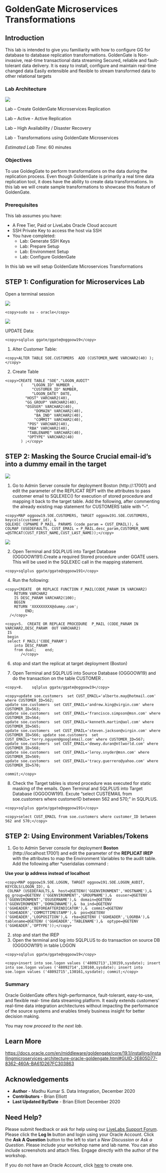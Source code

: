 # GoldenGate Microservices Transformations 

## Introduction

This lab is intended to give you familiarity with how to configure GG for database to database replication transformations. GoldenGate is Non-invasive, real-time transactional data streaming
Secured, reliable and fault-tolerant data delivery. It is easy to install, configure and maintain real-time changed data
Easily extensible and flexible to stream transformed data to other relational targets

### Lab Architecture

![](./images/ggmicroservicesarchitecture.png " ")


Lab  – Create GoldenGate Microservices Replication

Lab  – Active - Active Replication

Lab  – High Availability / Disaster Recovery

Lab  - Transformations using GoldenGate Microservices

*Estimated Lab Time*:  60 minutes

### Objectives

To use GoldegGate to perform transformations on the data during the replication process. Even though GoldenGate is primarily a real time data replication tool, it does have the ability to create data transformations. In this lab we will create sample transformations to showcase this feature of GoldenGate.


### Prerequisites
This lab assumes you have:
- A Free Tier, Paid or LiveLabs Oracle Cloud account
- SSH Private Key to access the host via SSH
- You have completed:
    - Lab: Generate SSH Keys
    - Lab: Prepare Setup
    - Lab: Environment Setup
    - Lab: Configure GoldenGate

In this lab we will setup GoldenGate Microservices Transformations

## **STEP 1:** Configuration for Microservices Lab

Open a terminal session

![](./images/terminal3.png " ")

````
<copy>sudo su - oracle</copy>
````

![](./images/c1.png " ")

UPDATE Data: 

```
<copy>sqlplus ggate/ggate@oggoow19</copy>
```
1.	Alter Customer Table: 

```
<copy>ALTER TABLE SOE.CUSTOMERS  ADD (CUSTOMER_NAME VARCHAR2(40) );</copy>
```
2.	Create Table 

```
<copy>CREATE TABLE "SOE"."LOGON_AUDIT" 
       (    "LOGON_ID" NUMBER , 
            "CUSTOMER_ID" NUMBER, 
            "LOGON_DATE" DATE, 
         "HOST" VARCHAR2(40), 
         "GG_GROUP" VARCHAR2(40), 
         "OSUSER" VARCHAR2(40), 
             "DOMAIN" VARCHAR2(40), 
             "BA_IND" VARCHAR2(40), 
             "COMMIT" VARCHAR2(40), 
          "POS" VARCHAR2(40), 
          "RBA" VARCHAR2(40), 
          "TABLENAME" VARCHAR2(40), 
          "OPTYPE" VARCHAR2(40) 
       ) ;</copy>
```
## **STEP 2:** Masking the Source Crucial email-id’s into a dummy email in the target


![](./images/i1.png " ")


1.	Go to Admin Server console for deployment Boston (http://<your ip address>:17001) and edit the parameter of the REPLICAT REP1 with the attributes to pass customer email to SQLEXEC() for execution of stored procedure and mapping it back to the target table. Add the following, after commenting the already existing map statement for CUSTOMERS table with ”–“. 

```
<copy>MAP oggoow19.SOE.CUSTOMERS, TARGET oggoow191.SOE.CUSTOMERS, keycols(customer_id), & 
SQLEXEC (SPNAME P_MAIL, PARAMS (code_param = CUST_EMAIL)), & 
COLMAP (USEDEFAULTS, CUST_EMAIL = P_MAIL.desc_param,CUSTOMER_NAME 
=@STRCAT(CUST_FIRST_NAME,CUST_LAST_NAME));</copy>
```
![](./images/i2.png " ")

2.	Open Terminal and SQLPLUS into Target Database (OGGOOW191).Create a required Stored procedure under GGATE users. This will be used in the SQLEXEC call in the mapping statement. 

```
<copy>sqlplus ggate/ggate@oggoow191</copy>
```

4.	Run the following:

```
<copy>CREATE  OR REPLACE FUNCTION F_MAIL(CODE_PARAM IN VARCHAR2)  
   	RETURN VARCHAR2  
   	IS DESC_PARAM VARCHAR2(100); 
   	BEGIN  
   	RETURN 'XXXXXXXXX@dummy.com';  
	  	 END; 
  /</copy>
  ```

  ```
  <copy>5.	CREATE OR REPLACE PROCEDURE  P_MAIL (CODE_PARAM IN VARCHAR2,DESC_PARAM  OUT VARCHAR2) 
   IS  
   begin 
   select F_MAIL('CODE_PARAM') 
      into DESC_PARAM 
      from dual;    end; 
	  	 /</copy>
```

6.	stop and start the replicat at target deployment (Boston)

7.	Open Terminal and SQLPLUS into Source Database (OGGOOW19) and do the transaction on the table CUSTOMER . 

```
<copy>8.	sqlplus ggate/ggate@oggoow19</copy>
```

```
<copy>update soe.customers  set CUST_EMAIL='alberto.may@hotmail.com' where CUSTOMER_ID=562; 
update soe.customers  set CUST_EMAIL='andrew.king@virgin.com' where CUSTOMER_ID=563; 
update soe.customers  set CUST_EMAIL='francisco.simpson@msn.com' where CUSTOMER_ID=564; 
update soe.customers  set CUST_EMAIL='kenneth.martin@aol.com' where CUSTOMER_ID=565; 
update soe.customers  set CUST_EMAIL='steven.jackson@virgin.com' where CUSTOMER_ID=566; update soe.customers  set CUST_EMAIL='terry.nguyen@googlemail.com' where CUSTOMER_ID=567; 
update soe.customers  set CUST_EMAIL='dewey.duran@ntlworld.com' where CUSTOMER_ID=568; 
update soe.customers  set CUST_EMAIL='leroy.snyder@msn.com' where CUSTOMER_ID=569; 
update soe.customers  set CUST_EMAIL='tracy.guerrero@yahoo.com' where 
CUSTOMER_ID=570; 
 
commit;</copy>
```

8.	Check the Target tables is stored procedure was executed for static masking of the emails. Open Terminal and SQLPLUS into Target Database (OGGOOW191). Excute “select CUSTEMAIL from soe.customers where customerID between 562 and 570;” in SQLPLUS. 

```
<copy>sqlplus ggate/ggate@oggoow191</copy>
```

```
<copy>select CUST_EMAIL from soe.customers where customer_ID between 562 and 570;</copy>
```
## **STEP 2:** Using Environment Variables/Tokens 

1.	Go to Admin Server console for deployment **Boston** (http://localhost:17001) and edit the parameter of the **REPLICAT IREP** with the attributes to map the Environment Variables to the audit table. Add the following after *useridalias command : 

**Use your ip address instead of localhost**

```
<copy>MAP oggoow19.SOE.LOGON, TARGET oggoow191.SOE.LOGON_AUDIT, KEYCOLS(LOGON_ID), & 
 COLMAP (USEDEFAULTS,&  host=@GETENV('GGENVIRONMENT','HOSTNAME'),&  gg_group=@GETENV ('GGENVIRONMENT','GROUPNAME'),&  osuser=@GETENV ('GGENVIRONMENT','OSUSERNAME'),&  domain=@GETENV ('GGENVIRONMENT','DOMAINNAME'),&  ba_ind=@GETENV ('GGHEADER','BEFOREAFTERINDICATOR'),&  commit=@GETENV ('GGHEADER','COMMITTIMESTAMP'),&  pos=@GETENV ('GGHEADER','LOGPOSITION'),&  rba=@GETENV ('GGHEADER','LOGRBA'),&  tablename=@GETENV ('GGHEADER','TABLENAME'),&  optype=@GETENV ('GGHEADER','OPTYPE'));</copy>
 ```

 2.	stop and start the IREP 
 3.	Open the terminal and log into SQLPLUS to do transaction on source DB 
(OGGOOW191) in table LOGON 

```
<copy>sqlplus ggate/ggate@oggoow19</copy>
```
```
<copy>insert into soe.logon values ('48092713',130159,sysdate); insert into soe.logon values ('48092714',130160,sysdate); insert into soe.logon values ('48092715',130161,sysdate); commit;</copy>
```

### Summary

Oracle GoldenGate offers high-performance, fault-tolerant, easy-to-use, and flexible real- time data streaming platform. It easily extends customers’ real-time data
integration architectures without impacting the performance of the source systems and enables timely business insight for better decision making.

You may now *proceed to the next lab*.

## Learn More

https://docs.oracle.com/en/middleware/goldengate/core/19.1/installing/installingmicroservices-architecture-oracle-goldengate.html#GUID-2E805D77-8362-460A-BA61D267FC303863 


## Acknowledgements
* **Author** - Madhu Kumar S. Data Integration, December 2020
* **Contributors** - Brian Elliott
* **Last Updated By/Date** - Brian Elliott December 2020

## Need Help?
Please submit feedback or ask for help using our [LiveLabs Support Forum](https://community.oracle.com/tech/developers/categories/goldengate-on-premises). Please click the **Log In** button and login using your Oracle Account. Click the **Ask A Question** button to the left to start a *New Discussion* or *Ask a Question*.  Please include your workshop name and lab name.  You can also include screenshots and attach files.  Engage directly with the author of the workshop.

If you do not have an Oracle Account, click [here](https://profile.oracle.com/myprofile/account/create-account.jspx) to create one.